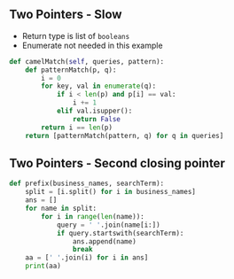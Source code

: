 

## Two Pointers - Slow
- Return type is list of `booleans`
- Enumerate not needed in this example
```python
def camelMatch(self, queries, pattern):
    def patternMatch(p, q):
        i = 0
        for key, val in enumerate(q):
            if i < len(p) and p[i] == val:
                i += 1
            elif val.isupper():
                return False
        return i == len(p)
    return [patternMatch(pattern, q) for q in queries]
```

## Two Pointers - Second closing pointer
```python
def prefix(business_names, searchTerm):
    split = [i.split() for i in business_names]
    ans = []
    for name in split:
        for i in range(len(name)):
            query = ' '.join(name[i:])
            if query.startswith(searchTerm):
                ans.append(name)
                break
    aa = [' '.join(i) for i in ans]
    print(aa)
```